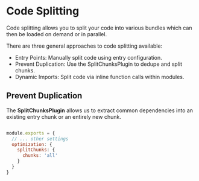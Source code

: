 # Code Splitting

Code splitting allows you to split your code into various bundles which can then be loaded on demand or in parallel.

There are three general approaches to code splitting available:

- Entry Points: Manually split code using entry configuration.
- Prevent Duplication: Use the SplitChunksPlugin to dedupe and split chunks.
- Dynamic Imports: Split code via inline function calls within modules.

## Prevent Duplication

The **SplitChunksPlugin** allows us to extract common dependencies into an existing entry chunk or an entirely new chunk.

```javascript

module.exports = {
  // ... other settings
  optimization: {
    splitChunks: {
      chunks: 'all'
    }
  }
}
```
